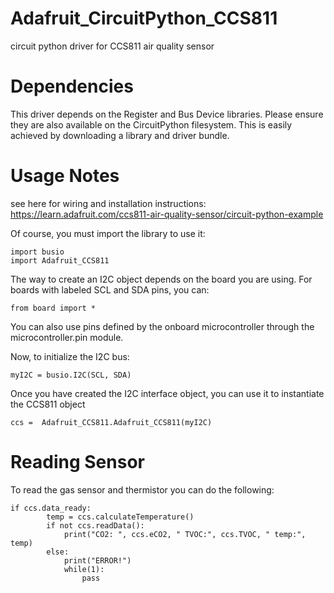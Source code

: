 # Adafruit_CircuitPython_CCS811
circuit python driver for CCS811 air quality sensor
# Dependencies

This driver depends on the Register and Bus Device libraries. Please ensure they are also available on the CircuitPython filesystem. This is easily achieved by downloading a library and driver bundle.

# Usage Notes

see here for wiring and installation instructions:
https://learn.adafruit.com/ccs811-air-quality-sensor/circuit-python-example

Of course, you must import the library to use it:

```
import busio
import Adafruit_CCS811
```
The way to create an I2C object depends on the board you are using. For boards with labeled SCL and SDA pins, you can:

```
from board import *
```

You can also use pins defined by the onboard microcontroller through the microcontroller.pin module.

Now, to initialize the I2C bus:

```
myI2C = busio.I2C(SCL, SDA)
```

Once you have created the I2C interface object, you can use it to instantiate the CCS811 object

```
ccs =  Adafruit_CCS811.Adafruit_CCS811(myI2C)
```

# Reading Sensor

To read the gas sensor and thermistor you can do the following: 

```
if ccs.data_ready:
		temp = ccs.calculateTemperature()
		if not ccs.readData():
			print("CO2: ", ccs.eCO2, " TVOC:", ccs.TVOC, " temp:", temp)
		else:
			print("ERROR!")
			while(1):
				pass
```
